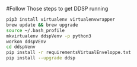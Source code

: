 #Follow Those steps to get DDSP running

```sh
pip3 install virtualenv virtualenvwrapper
brew update && brew upgrade
source ~/.bash_profile
mkvirtualenv ddspVenv -p python3
workon ddspVEnv
cd ddspVenv
pip install -r requirementsVirtualEnveloppe.txt
pip install --upgrade ddsp
```
